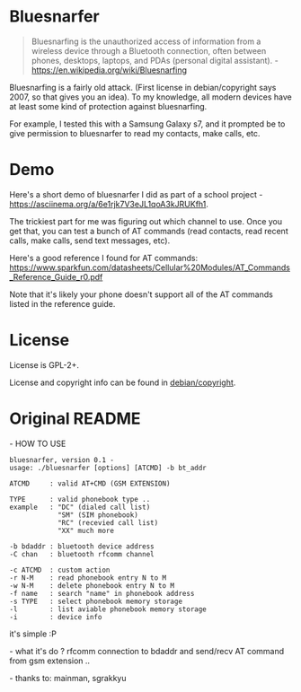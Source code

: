 # Bluesnarfer

>Bluesnarfing is the unauthorized access of information from a wireless device through a Bluetooth connection, often between phones, desktops, laptops, and PDAs (personal digital assistant).
>\- https://en.wikipedia.org/wiki/Bluesnarfing

Bluesnarfing is a fairly old attack. (First license in debian/copyright says 2007, so that gives you an idea).
To my knowledge, all modern devices have at least some kind of protection against bluesnarfing.

For example, I tested this with a Samsung Galaxy s7, and it prompted be to give permission to bluesnarfer to read my contacts, make calls, etc.

# Demo

Here's a short demo of bluesnarfer I did as part of a school project - https://asciinema.org/a/6e1rjk7V3eJL1qoA3kJRUKfh1.

The trickiest part for me was figuring out which channel to use.
Once you get that, you can test a bunch of AT commands (read contacts, read recent calls, make calls, send text messages, etc).

Here's a good reference I found for AT commands: https://www.sparkfun.com/datasheets/Cellular%20Modules/AT_Commands_Reference_Guide_r0.pdf

Note that it's likely your phone doesn't support all of the AT commands listed in the reference guide.

# License
License is GPL-2+.

License and copyright info can be found in [debian/copyright](
https://github.com/kimbo/bluesnarfer/blob/kali/master/debian/copyright).


# Original README

\- HOW TO USE

```
bluesnarfer, version 0.1 -
usage: ./bluesnarfer [options] [ATCMD] -b bt_addr

ATCMD     : valid AT+CMD (GSM EXTENSION)

TYPE      : valid phonebook type ..
example   : "DC" (dialed call list)
            "SM" (SIM phonebook)
            "RC" (recevied call list)
            "XX" much more

-b bdaddr : bluetooth device address
-C chan   : bluetooth rfcomm channel

-c ATCMD  : custom action
-r N-M    : read phonebook entry N to M 
-w N-M    : delete phonebook entry N to M
-f name   : search "name" in phonebook address
-s TYPE   : select phonebook memory storage
-l        : list aviable phonebook memory storage
-i        : device info
```
it's simple :P

\- what it's do ?
rfcomm connection to bdaddr and send/recv AT command from gsm extension ..

\- thanks to:
mainman, sgrakkyu

